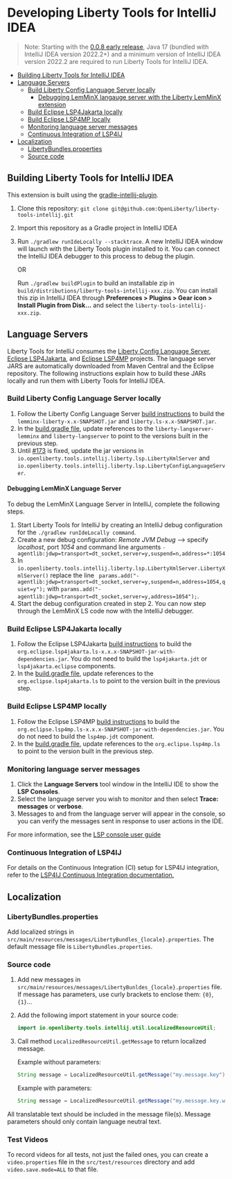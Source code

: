 # Developing Liberty Tools for IntelliJ IDEA

> Note: Starting with the [0.0.8 early release](https://github.com/OpenLiberty/liberty-tools-intellij/releases/tag/0.0.8), Java 17 (bundled with IntelliJ IDEA version 2022.2+) and a minimum version of IntelliJ IDEA version 2022.2 are required to run Liberty Tools for IntelliJ IDEA.

- [Building Liberty Tools for IntelliJ IDEA](#building-liberty-tools-for-intellij-idea)
- [Language Servers](#language-servers)
  - [Build Liberty Config Language Server locally](#build-liberty-config-language-server-locally)
    - [Debugging LemMinX langauge server with the Liberty LemMinX extension](#debugging-lemminx-language-server-with-the-liberty-lemminx-extension)
  - [Build Eclipse LSP4Jakarta locally](#build-eclipse-lsp4jakarta-locally)
  - [Build Eclipse LSP4MP locally](#build-eclipse-lsp4mp-locally)
  - [Monitoring language server messages](#monitoring-language-server-messages)
  - [Continuous Integration of LSP4IJ](#continuous-integration-of-lsp4ij)
- [Localization](#localization)
  - [LibertyBundles.properties](#libertybundlesproperties)
  - [Source code](#source-code)

## Building Liberty Tools for IntelliJ IDEA

This extension is built using the [gradle-intellij-plugin](https://github.com/JetBrains/gradle-intellij-plugin/).

1. Clone this repository: `git clone git@github.com:OpenLiberty/liberty-tools-intellij.git`
2. Import this repository as a Gradle project in IntelliJ IDEA 
3. Run `./gradlew runIdeLocally --stacktrace`. A new IntelliJ IDEA window will launch with the Liberty Tools plugin installed to it. You can connect the IntelliJ IDEA debugger to this process to debug the plugin.

   OR  

   Run `./gradlew buildPlugin` to build an installable zip in `build/distributions/liberty-tools-intellij-xxx.zip`. You can install this zip in IntelliJ IDEA through **Preferences > Plugins > Gear icon > Install Plugin from Disk...** and select the `liberty-tools-intellij-xxx.zip`.

## Language Servers

Liberty Tools for IntelliJ consumes the [Liberty Config Language Server](https://github.com/OpenLiberty/liberty-language-server), [Eclipse LSP4Jakarta](https://github.com/eclipse/lsp4jakarta), and [Eclipse LSP4MP](https://github.com/eclipse/lsp4mp) projects. The language server JARS are automatically downloaded from Maven Central and the Eclipse repository. The following instructions explain how to build these JARs locally and run them with Liberty Tools for IntelliJ IDEA.

### Build Liberty Config Language Server locally

1. Follow the Liberty Config Language Server [build instructions](https://github.com/OpenLiberty/liberty-language-server/blob/main/DEVELOPING.md#projects) to build the `lemminx-liberty-x.x-SNAPSHOT.jar` and `liberty.ls-x.x-SNAPSHOT.jar`.
2. In the [build.gradle file](build.gradle), update references to the `liberty-langserver-lemminx` and `liberty-langserver` to point to the versions built in the previous step.
3. Until [#173](https://github.com/OpenLiberty/liberty-tools-intellij/issues/173) is fixed, update the jar versions in `io.openliberty.tools.intellij.liberty.lsp.LibertyXmlServer` and `io.openliberty.tools.intellij.liberty.lsp.LibertyConfigLanguageServer`.

#### Debugging LemMinX Language Server
To debug the LemMinX Language Server in IntelliJ, complete the following steps.
1. Start Liberty Tools for IntelliJ by creating an IntelliJ debug configuration for the `./gradlew runIdeLocally command`.
2. Create a new debug configuration: _Remote JVM Debug_ --> specify _localhost_, port _1054_ and command line arguments `-agentlib:jdwp=transport=dt_socket,server=y,suspend=n,address=*:1054`
3. In `io.openliberty.tools.intellij.liberty.lsp.LibertyXmlServer.LibertyXmlServer()` replace the line ` params.add("-agentlib:jdwp=transport=dt_socket,server=y,suspend=n,address=1054,quiet=y");` with  `params.add("-agentlib:jdwp=transport=dt_socket,server=y,address=1054");`.
4. Start the debug configuration created in step 2. You can now step through the LemMinX LS code now with the IntelliJ debugger.

### Build Eclipse LSP4Jakarta locally

1. Follow the Eclipse LSP4Jakarta [build instructions](https://github.com/eclipse/lsp4jakarta/blob/main/docs/BUILDING.md#building) to build the `org.eclipse.lsp4jakarta.ls-x.x.x-SNAPSHOT-jar-with-dependencies.jar`. You do not need to build the `lsp4jakarta.jdt` or `lsp4jakarta.eclipse` components.
2. In the [build.gradle file](build.gradle), update references to the `org.eclipse.lsp4jakarta.ls` to point to the version built in the previous step.

### Build Eclipse LSP4MP locally

1. Follow the Eclipse LSP4MP [build instructions](https://github.com/eclipse/lsp4mp#getting-started) to build the `org.eclipse.lsp4mp.ls-x.x.x-SNAPSHOT-jar-with-dependencies.jar`. You do not need to build the `lsp4mp.jdt` component.
2. In the [build.gradle file](build.gradle), update references to the `org.eclipse.lsp4mp.ls` to point to the version built in the previous step.

### Monitoring language server messages

1. Click the **Language Servers** tool window in the IntelliJ IDE to show the **LSP Consoles**.
2. Select the language server you wish to monitor and then select **Trace:**  **messages** or **verbose**.
3. Messages to and from the language server will appear in the console, so you can verify the messages sent in response to user actions in the IDE.

For more information, see the [LSP console user guide](https://github.com/redhat-developer/lsp4ij/blob/main/docs/UserGuide.md#lsp-console)

### Continuous Integration of LSP4IJ

For details on the Continuous Integration (CI) setup for LSP4IJ integration, refer to the [LSP4IJ Continuous Integration documentation.](docs/LSP4IJ-Continuous-Integration.md) 

## Localization

### LibertyBundles.properties
Add localized strings in `src/main/resources/messages/LibertyBundles_{locale}.properties`. The default message file is `LibertyBundles.properties`.

### Source code

1. Add new messages in `src/main/resources/messages/LibertyBunldes_{locale}.properties` file. If message has parameters, use curly brackets to enclose them: `{0}`, `{1}`...

2. Add the following import statement in your source code:

   ```java
   import io.openliberty.tools.intellij.util.LocalizedResourceUtil;
   ```

3. Call method `LocalizedResourceUtil.getMessage` to return localized message.

   Example without parameters:
   ```java
   String message = LocalizedResourceUtil.getMessage("my.message.key");
   ```
   Example with parameters:
   ```java
   String message = LocalizedResourceUtil.getMessage("my.message.key.with.params", param1, param2);
      ```

All translatable text should be included in the message file(s). Message parameters should only contain language neutral text.

### Test Videos
To record videos for all tests, not just the failed ones, you can create a `video.properties` file in the `src/test/resources` directory and add `video.save.mode=ALL` to that file.